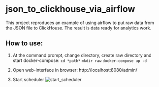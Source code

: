 # json_to_clickhouse_via_airflow
This project reproduces an example of using airflow to put raw data from the JSON file to ClickHouse. The result is data ready for analytics work.

## How to use:
1. At the command prompt, change directory, create raw directory and start docker-compose:
`cd *path*`
`mkdir raw`
`docker-compose up -d`

2. Open web-interface in browser:
http://localhost:8080/admin/

3. Start scheduler
![start_scheduler](https://github.com/danisvaliev001/json_to_clickhouse_via_airflow/blob/master/readme_img01)
